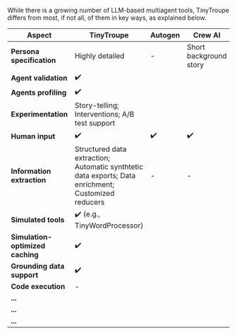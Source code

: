 While there is a growing number of LLM-based multiagent tools, TinyTroupe differs from most, if not all, of them in key ways, as explained below.


| Aspect         | TinyTroupe                                   | Autogen                                      | Crew AI
|----------------|----------------------------------------------|----------------------------------------------|----------------------------------------------|
| **Persona specification** | Highly detailed | - | Short background story|
| **Agent validation** | :heavy_check_mark: | | |
| **Agents profiling** | :heavy_check_mark: | | |
| **Experimentation** | Story-telling; Interventions; A/B test support | ||
| **Human input** | :heavy_check_mark:| :heavy_check_mark:| :heavy_check_mark:|
| **Information extraction** | Structured data extraction; Automatic synthtetic data exports; Data enrichment; Customized reducers| - | - |
| **Simulated tools** | :heavy_check_mark: (e.g., TinyWordProcessor) | | |
| **Simulation-optimized caching** | :heavy_check_mark: | | |
| **Grounding data support** | :heavy_check_mark: | | |
| **Code execution** | - | ||
| **...** | | | |
| **...** | | | |
| **...** | | | |
